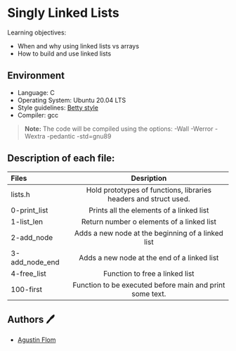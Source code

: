 # Singly Linked Lists
Learning objectives:
* When and why using linked lists vs arrays
* How to build and use linked lists

## Environment 
* Language: C
* Operating System: Ubuntu 20.04 LTS
* Style guidelines: [Betty style](https://github.com/holbertonschool/Betty/wiki)
* Compiler: gcc 
 > **Note:** The code will be compiled using the options: -Wall -Werror -Wextra -pedantic -std=gnu89

## Description of each file:

| Files          |Desription
|:----------------|:-------------------------------:|
|lists.h |Hold prototypes of functions, libraries headers and struct used.
|0-print_list |Prints all the elements of a linked list
|1-list_len |Return number o elements of a linked list
|2-add_node |Adds a new node at the beginning of a linked list
|3-add_node_end |Adds a new node at the end of a linked list
|4-free_list |Function to free a linked list
|100-first |Function to be executed before main and print some text.

## Authors :pen:

* [Agustin Flom](https://www.linkedin.com/in/agustin-f/)
